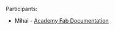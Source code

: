 Participants:

* Mihai - [Academy Fab Documentation](https://app.gitbook.com/@moglanmihai7/s/academy-fab-chisinau/)
